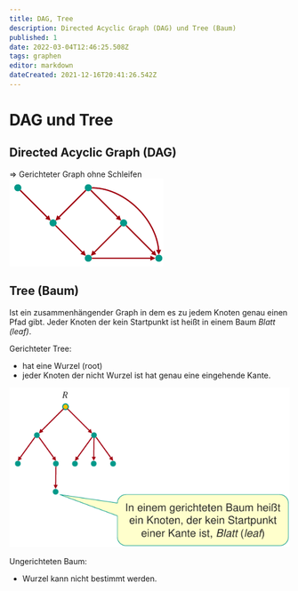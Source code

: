 ```yaml
---
title: DAG, Tree
description: Directed Acyclic Graph (DAG) und Tree (Baum)
published: 1
date: 2022-03-04T12:46:25.508Z
tags: graphen
editor: markdown
dateCreated: 2021-12-16T20:41:26.542Z
---
```


# DAG und Tree
## Directed Acyclic Graph (DAG)

=> Gerichteter Graph ohne Schleifen
![dag.png](/fom/semester-1/formale-beschreibungsverfahren//dag.png)

## Tree (Baum)
Ist ein zusammenhängender Graph in dem es zu jedem Knoten genau einen Pfad gibt.
Jeder Knoten der kein Startpunkt ist heißt in einem Baum *Blatt (leaf)*.

Gerichteter Tree:
- hat eine Wurzel (root)
- jeder Knoten der nicht Wurzel ist hat genau eine eingehende Kante.

![tree.png](/fom/semester-1/formale-beschreibungsverfahren//tree.png)

Ungerichteten Baum:
- Wurzel kann nicht bestimmt werden.